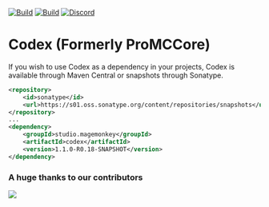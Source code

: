 [![Build](https://github.com/magemonkeystudios/codex/actions/workflows/release.yml/badge.svg?branch=main)](https://s01.oss.sonatype.org/content/repositories/releases/studio/magemonkey/codex/1.1.0-R0.18-SNAPSHOT)
[![Build](https://github.com/magemonkeystudios/codex/actions/workflows/devbuild.yml/badge.svg?branch=dev)](https://s01.oss.sonatype.org/content/repositories/snapshots/studio/magemonkey/codex/1.1.0-R0.18-SNAPSHOT)
[![Discord](https://dcbadge.vercel.app/api/server/6UzkTe6RvW?style=flat)](https://discord.gg/6UzkTe6RvW)

# Codex (Formerly ProMCCore)

If you wish to use Codex as a dependency in your projects, Codex is available through Maven Central
or snapshots through Sonatype.

```xml
<repository>
    <id>sonatype</id>
    <url>https://s01.oss.sonatype.org/content/repositories/snapshots</url>
</repository>
...
<dependency>
    <groupId>studio.magemonkey</groupId>
    <artifactId>codex</artifactId>
    <version>1.1.0-R0.18-SNAPSHOT</version>
</dependency>
```

### A huge thanks to our contributors

<a href="https://github.com/magemonkeystudios/codex/graphs/contributors">
<img src="https://contrib.rocks/image?repo=magemonkeystudios/codex" />
</a>